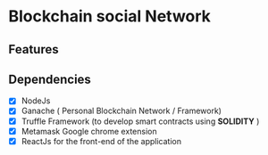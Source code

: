 # Blockchain social Network 

## Features


## Dependencies
- [x] NodeJs
- [x] Ganache ( Personal Blockchain Network / Framework)
- [x] Truffle Framework (to develop smart contracts using **SOLIDITY** )
- [x] Metamask Google chrome extension
- [x] ReactJs for the front-end of the application 

